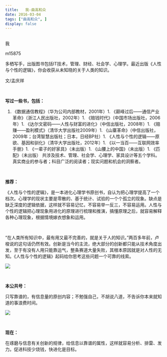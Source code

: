```yaml
---
title:   我-曲高和众
date: 2016-03-04
tags: ["曲高和众", ]
display: false
---
```



## 



我




m15875




多栖写手，出版图书包括IT技术，管理、财经、社会学、心理学。最近出版《人性与个性的逻辑》，你会收获从未知晓的关于人类的知识。


文/孟庆祥

&nbsp;

**写过一些书，包括：**
1. 《数据通信教程》（华为公司内部教材，2001年）1. 《巅峰过后——通信产业革命》（浙江人民出版社，2002年）1. 《赔钱时代》（中国市场出版社，2006年）1. 《达尔文密码——人性与财富的进化》（中信出版社，2008年）1. 《赔赚——盈利模式》（清华大学出版社2009年）1. 《山寨革命》（中信出版社，2009年；台湾智慧出版社；日本，日经BP社）1. 《人性与个性的逻辑——原欲、基因和驯化》（清华大学出版社，2012年）1. 《以一当百——互联网效率手册》1. 《一辈子的好家具》（未出版）1. 《山腰上的中国》（未出版）1. 《匹配》（未出版）
共涉及技术、管理、社会学、心理学、家具设计等五个学科。真实商业的参与者；科目广泛的阅读者；现实问题和机会的洞察者。

&nbsp;

**推荐：**

《人性与个性的逻辑》，是一本进化心理学书原创书，自认为把心理学提高了一个档次。心理学的现状主要是零散的、基于统计、试验的一个个孤立的现象。缺点是缺乏深度的逻辑依据，这样就不容易记忆，不容易举一反三，不容易运用。人性与个性的逻辑把心理现象用进化的原理进行梳理和推演，搞懂原理之后，就容易解释各种心理现象，根据情境嫁衣想象和运用。

&nbsp;

“在人类所有知识中，最有用又最不完善的，就是关于人的知识。”两百多年前，卢梭说的这句话仍然有效。创新是当今的主流，绝大部分的创新都只能从技术角度出发，至于有没有人用只能靠运气，整条赛道大量失败，其根本原因就是对人性的无知。《人性与个性的逻辑》起码给你思考这些问题一个可靠的线索。



<img data-s="300,640" src="http://mmbiz.qpic.cn/mmbiz/fxGMiaL5Zj1gP8ErM4J70jzMdtaKPOQfQHDwOPXib3LJE6ewdY1N6KzdbD3cy622t7qzVgxHz68ibGGK7UsT4TQ4A/0?wx_fmt=jpeg" data-ratio="1" data-w="350"/>

&nbsp;

**本公共号：**

只写靠谱的，有信息量的原创内容；不勉强自己，不胡说八道，不告诉你本来就知道的事浪费时间。

<img data-s="300,640" src="http://mmbiz.qpic.cn/mmbiz/fxGMiaL5Zj1gP8ErM4J70jzMdtaKPOQfQiaFZxgS0BWpgsIHQuQ68iaGGvVeqjOGD74LwJFKMRfzvjTudwkUtsGfg/0?wx_fmt=jpeg" data-ratio="1" data-w="300"/>

&nbsp;

**现在：**

在琢磨与信息有关创新的规律，给信息以靠谱的属性，这样就容易分析、排雷、发力。促进科技少烧钱，快进化是目标。